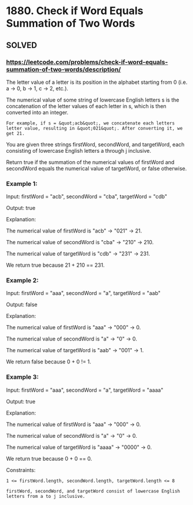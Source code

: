 # 1880. Check if Word Equals Summation of Two Words

## SOLVED
### https://leetcode.com/problems/check-if-word-equals-summation-of-two-words/description/
The letter value of a letter is its position in the alphabet starting from 0 (i.e. a -> 0, b -> 1, c -> 2, etc.).



The numerical value of some string of lowercase English letters s is the concatenation of the letter values of each letter in s, which is then converted into an integer.





	For example, if s = &quot;acb&quot;, we concatenate each letters letter value, resulting in &quot;021&quot;. After converting it, we get 21.





You are given three strings firstWord, secondWord, and targetWord, each consisting of lowercase English letters a through j inclusive.



Return true if the summation of the numerical values of firstWord and secondWord equals the numerical value of targetWord, or false otherwise.





### Example 1:





Input: firstWord = &quot;acb&quot;, secondWord = &quot;cba&quot;, targetWord = &quot;cdb&quot;


Output: true



Explanation:

The numerical value of firstWord is &quot;acb&quot; -> &quot;021&quot; -> 21.

The numerical value of secondWord is &quot;cba&quot; -> &quot;210&quot; -> 210.

The numerical value of targetWord is &quot;cdb&quot; -> &quot;231&quot; -> 231.

We return true because 21 + 210 == 231.





### Example 2:





Input: firstWord = &quot;aaa&quot;, secondWord = &quot;a&quot;, targetWord = &quot;aab&quot;


Output: false



Explanation: 

The numerical value of firstWord is &quot;aaa&quot; -> &quot;000&quot; -> 0.

The numerical value of secondWord is &quot;a&quot; -> &quot;0&quot; -> 0.

The numerical value of targetWord is &quot;aab&quot; -> &quot;001&quot; -> 1.

We return false because 0 + 0 != 1.





### Example 3:





Input: firstWord = &quot;aaa&quot;, secondWord = &quot;a&quot;, targetWord = &quot;aaaa&quot;


Output: true



Explanation: 

The numerical value of firstWord is &quot;aaa&quot; -> &quot;000&quot; -> 0.

The numerical value of secondWord is &quot;a&quot; -> &quot;0&quot; -> 0.

The numerical value of targetWord is &quot;aaaa&quot; -> &quot;0000&quot; -> 0.

We return true because 0 + 0 == 0.







Constraints:





	1 <= firstWord.length, secondWord.length, targetWord.length <= 8

	firstWord, secondWord, and targetWord consist of lowercase English letters from a to j inclusive.



